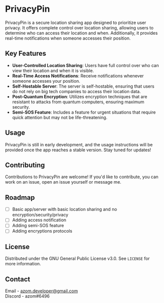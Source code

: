 # PrivacyPin

PrivacyPin is a secure location sharing app designed to prioritize user privacy. It offers complete control over location sharing, allowing users to determine who can access their location and when. Additionally, it provides real-time notifications when someone accesses their position.

## Key Features

- **User-Controlled Location Sharing**: Users have full control over who can view their location and when it is visible.
- **Real-Time Access Notifications**: Receive notifications whenever someone accesses your position.
- **Self-Hostable Server**: The server is self-hostable, ensuring that users do not rely on big tech companies to access their location data.
- **Post-Quantum Encryption**: Utilizes encryption techniques that are resistant to attacks from quantum computers, ensuring maximum security.
- **Semi-SOS Feature**: Includes a feature for urgent situations that require quick attention but may not be life-threatening.

## Usage

PrivacyPin is still in early development, and the usage instructions will be provided once the app reaches a stable version. Stay tuned for updates!

## Contributing

Contributions to PrivacyPin are welcome! If you'd like to contribute, you can work on an issue, open an issue yourself or message me.

## Roadmap

- [ ] Basic app/server with basic location sharing and no encryption/security/privacy
- [ ] Adding access notification
- [ ] Adding semi-SOS feature
- [ ] Adding encryptions protocols

## License

Distributed under the GNU General Public License v3.0. See `LICENSE` for more information.

## Contact

Email - azom.developer@gmail.com\
Discord - azom#6496
